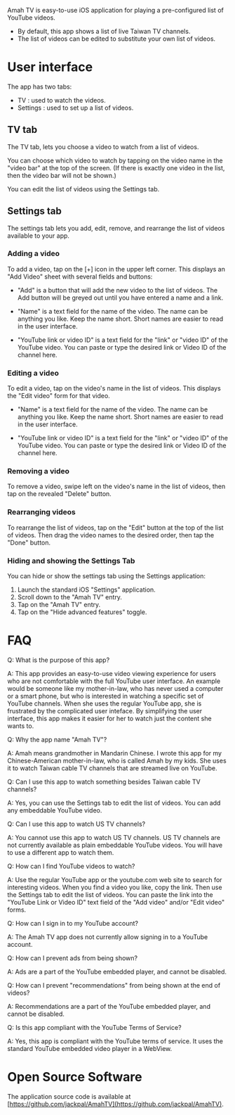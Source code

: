 Amah TV is easy-to-use iOS application for playing a pre-configured list of YouTube videos.

+ By default, this app shows a list of live Taiwan TV channels.
+ The list of videos can be edited to substitute your own list of videos.

# User interface

The app has two tabs:

+ TV : used to watch the videos.
+ Settings : used to set up a list of videos.


## TV tab

The TV tab, lets you choose a video to watch from a list of videos.

You can choose which video to watch by tapping on the video name in the "video bar" at the top of the screen. (If there is exactly one video in the list, then the video bar will not be shown.)

You can edit the list of videos using the Settings tab.

## Settings tab

The settings tab lets you add, edit, remove, and rearrange the list of videos available to your app.

### Adding a video

To add a video, tap on the [+] icon in the upper left corner. This displays an "Add Video" sheet with several fields and buttons:

+ "Add" is a button that will add the new video to the list of videos. The Add button will be greyed out until you have entered a name and a link.

+ "Name" is a text field for the name of the video. The name can be anything you like. Keep the name short. Short names are easier to read in the user interface.

+ "YouTube link or video ID" is a text field for the "link" or "video ID" of the YouTube video. You can paste or type the desired link or Video ID of the channel here.

### Editing a video

To edit a video, tap on the video's name in the list of videos. This displays the "Edit video" form for that video.

+ "Name" is a text field for the name of the video. The name can be anything you like. Keep the name short. Short names are easier to read in the user interface.

+ "YouTube link or video ID" is a text field for the "link" or "video ID" of the YouTube video. You can paste or type the desired link or Video ID of the channel here.

### Removing a video

To remove a video, swipe left on the video's name in the list of videos, then tap on the revealed "Delete" button.

### Rearranging videos

To rearrange the list of videos, tap on the "Edit" button at the top of the list of videos. Then drag the video names to the desired order, then tap the "Done" button.

### Hiding and showing the Settings Tab

You can hide or show the settings tab using the Settings application:

1. Launch the standard iOS "Settings" application.
2. Scroll down to the "Amah TV" entry.
3. Tap on the "Amah TV" entry.
4. Tap on the "Hide advanced features" toggle.

# FAQ

Q: What is the purpose of this app?

A: This app provides an easy-to-use video viewing experience for users who are not comfortable with the full YouTube user interface. An example would be someone like my mother-in-law, who has never used a computer or a smart phone, but who is interested in watching a specific set of YouTube channels. When she uses the regular YouTube app, she is frustrated by the complicated user inteface. By simplifying the user interface, this app makes it easier for her to watch just the content she wants to.

Q: Why the app name "Amah TV"?

A: Amah means grandmother in Mandarin Chinese. I wrote this app for my Chinese-American mother-in-law, who is called Amah by my kids.  She uses it to watch Taiwan cable TV channels that are streamed live on YouTube.

Q: Can I use this app to watch something besides Taiwan cable TV channels?

A: Yes, you can use the Settings tab to edit the list of videos. You can add any embeddable YouTube video.

Q: Can I use this app to watch US TV channels?

A: You cannot use this app to watch US TV channels. US TV channels are not currently available as plain embeddable YouTube videos. You will have to use a different app to watch them.

Q: How can I find YouTube videos to watch?

A: Use the regular YouTube app or the youtube.com web site to search for interesting videos. When you find a video you like, copy the link. Then use the Settings tab to edit the list of videos. You can paste the link into the "YouTube Link or Video ID" text field of the "Add video" and/or "Edit video" forms.

Q: How can I sign in to my YouTube account?

A: The Amah TV app does not currently allow signing in to a YouTube account.

Q: How can I prevent ads from being shown?

A: Ads are a part of the YouTube embedded player, and cannot be disabled.

Q: How can I prevent "recommendations" from being shown at the end of videos?

A: Recommendations are a part of the YouTube embedded player, and cannot be disabled.

Q: Is this app compliant with the YouTube Terms of Service?

A: Yes, this app is compliant with the YouTube terms of service. It uses the standard YouTube embedded video player in a WebView.

# Open Source Software

The application source code is available at [https://github.com/jackpal/AmahTV](https://github.com/jackpal/AmahTV).
